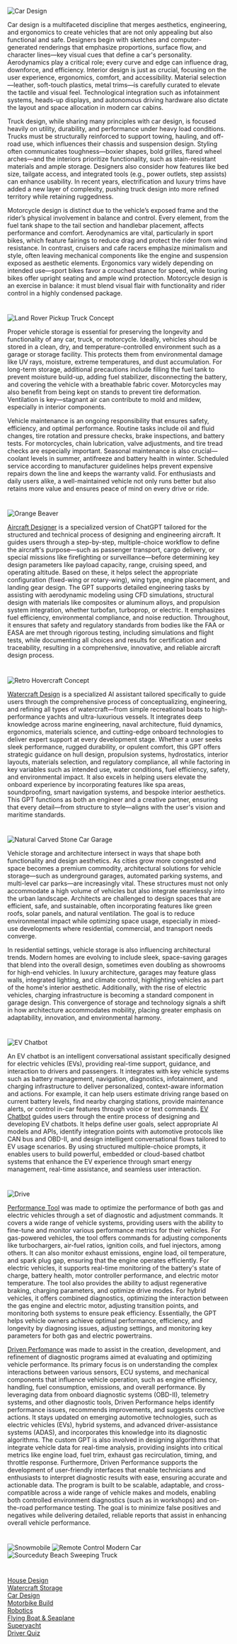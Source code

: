 ![Car Design](https://github.com/user-attachments/assets/19b78d60-98de-49bc-8347-04b80b1d9dab)

Car design is a multifaceted discipline that merges aesthetics, engineering, and ergonomics to create vehicles that are not only appealing but also functional and safe. Designers begin with sketches and computer-generated renderings that emphasize proportions, surface flow, and character lines—key visual cues that define a car's personality. Aerodynamics play a critical role; every curve and edge can influence drag, downforce, and efficiency. Interior design is just as crucial, focusing on the user experience, ergonomics, comfort, and accessibility. Material selection—leather, soft-touch plastics, metal trims—is carefully curated to elevate the tactile and visual feel. Technological integration such as infotainment systems, heads-up displays, and autonomous driving hardware also dictate the layout and space allocation in modern car cabins.

Truck design, while sharing many principles with car design, is focused heavily on utility, durability, and performance under heavy load conditions. Trucks must be structurally reinforced to support towing, hauling, and off-road use, which influences their chassis and suspension design. Styling often communicates toughness—boxier shapes, bold grilles, flared wheel arches—and the interiors prioritize functionality, such as stain-resistant materials and ample storage. Designers also consider how features like bed size, tailgate access, and integrated tools (e.g., power outlets, step assists) can enhance usability. In recent years, electrification and luxury trims have added a new layer of complexity, pushing truck design into more refined territory while retaining ruggedness.

Motorcycle design is distinct due to the vehicle’s exposed frame and the rider’s physical involvement in balance and control. Every element, from the fuel tank shape to the tail section and handlebar placement, affects performance and comfort. Aerodynamics are vital, particularly in sport bikes, which feature fairings to reduce drag and protect the rider from wind resistance. In contrast, cruisers and cafe racers emphasize minimalism and style, often leaving mechanical components like the engine and suspension exposed as aesthetic elements. Ergonomics vary widely depending on intended use—sport bikes favor a crouched stance for speed, while touring bikes offer upright seating and ample wind protection. Motorcycle design is an exercise in balance: it must blend visual flair with functionality and rider control in a highly condensed package.

#

![Land Rover Pickup Truck Concept](https://github.com/user-attachments/assets/bd608c84-1dc3-455d-89ba-259916863259)

Proper vehicle storage is essential for preserving the longevity and functionality of any car, truck, or motorcycle. Ideally, vehicles should be stored in a clean, dry, and temperature-controlled environment such as a garage or storage facility. This protects them from environmental damage like UV rays, moisture, extreme temperatures, and dust accumulation. For long-term storage, additional precautions include filling the fuel tank to prevent moisture build-up, adding fuel stabilizer, disconnecting the battery, and covering the vehicle with a breathable fabric cover. Motorcycles may also benefit from being kept on stands to prevent tire deformation. Ventilation is key—stagnant air can contribute to mold and mildew, especially in interior components.

Vehicle maintenance is an ongoing responsibility that ensures safety, efficiency, and optimal performance. Routine tasks include oil and fluid changes, tire rotation and pressure checks, brake inspections, and battery tests. For motorcycles, chain lubrication, valve adjustments, and tire tread checks are especially important. Seasonal maintenance is also crucial—coolant levels in summer, antifreeze and battery health in winter. Scheduled service according to manufacturer guidelines helps prevent expensive repairs down the line and keeps the warranty valid. For enthusiasts and daily users alike, a well-maintained vehicle not only runs better but also retains more value and ensures peace of mind on every drive or ride.

#

![Orange Beaver](https://github.com/user-attachments/assets/b69b842f-e199-4048-b6ab-d4fc8b6475d8)

[Aircraft Designer](https://chatgpt.com/g/g-675cf6c6a5b081918d9789db5537f4df-aircraft-designer) is a specialized version of ChatGPT tailored for the structured and technical process of designing and engineering aircraft. It guides users through a step-by-step, multiple-choice workflow to define the aircraft's purpose—such as passenger transport, cargo delivery, or special missions like firefighting or surveillance—before determining key design parameters like payload capacity, range, cruising speed, and operating altitude. Based on these, it helps select the appropriate configuration (fixed-wing or rotary-wing), wing type, engine placement, and landing gear design. The GPT supports detailed engineering tasks by assisting with aerodynamic modeling using CFD simulations, structural design with materials like composites or aluminum alloys, and propulsion system integration, whether turbofan, turboprop, or electric. It emphasizes fuel efficiency, environmental compliance, and noise reduction. Throughout, it ensures that safety and regulatory standards from bodies like the FAA or EASA are met through rigorous testing, including simulations and flight tests, while documenting all choices and results for certification and traceability, resulting in a comprehensive, innovative, and reliable aircraft design process.

#

![Retro Hovercraft Concept](https://github.com/user-attachments/assets/8e8bc444-2a03-464b-939a-9895417c1898)

[Watercraft Design](https://chatgpt.com/g/g-67af4c73622c8191a3a7c0544ad65575-watercraft-design) is a specialized AI assistant tailored specifically to guide users through the comprehensive process of conceptualizing, engineering, and refining all types of watercraft—from simple recreational boats to high-performance yachts and ultra-luxurious vessels. It integrates deep knowledge across marine engineering, naval architecture, fluid dynamics, ergonomics, materials science, and cutting-edge onboard technologies to deliver expert support at every development stage. Whether a user seeks sleek performance, rugged durability, or opulent comfort, this GPT offers strategic guidance on hull design, propulsion systems, hydrostatics, interior layouts, materials selection, and regulatory compliance, all while factoring in key variables such as intended use, water conditions, fuel efficiency, safety, and environmental impact. It also excels in helping users elevate the onboard experience by incorporating features like spa areas, soundproofing, smart navigation systems, and bespoke interior aesthetics. This GPT functions as both an engineer and a creative partner, ensuring that every detail—from structure to style—aligns with the user's vision and maritime standards.

#

![Natural Carved Stone Car Garage](https://github.com/user-attachments/assets/22da4d31-9289-4e94-97c8-2ee22b663b21)

Vehicle storage and architecture intersect in ways that shape both functionality and design aesthetics. As cities grow more congested and space becomes a premium commodity, architectural solutions for vehicle storage—such as underground garages, automated parking systems, and multi-level car parks—are increasingly vital. These structures must not only accommodate a high volume of vehicles but also integrate seamlessly into the urban landscape. Architects are challenged to design spaces that are efficient, safe, and sustainable, often incorporating features like green roofs, solar panels, and natural ventilation. The goal is to reduce environmental impact while optimizing space usage, especially in mixed-use developments where residential, commercial, and transport needs converge.

In residential settings, vehicle storage is also influencing architectural trends. Modern homes are evolving to include sleek, space-saving garages that blend into the overall design, sometimes even doubling as showrooms for high-end vehicles. In luxury architecture, garages may feature glass walls, integrated lighting, and climate control, highlighting vehicles as part of the home's interior aesthetic. Additionally, with the rise of electric vehicles, charging infrastructure is becoming a standard component in garage design. This convergence of storage and technology signals a shift in how architecture accommodates mobility, placing greater emphasis on adaptability, innovation, and environmental harmony.

#

![EV Chatbot](https://github.com/user-attachments/assets/5b405fe0-c803-4a3d-9ad1-b9cffbac95ce)

An EV chatbot is an intelligent conversational assistant specifically designed for electric vehicles (EVs), providing real-time support, guidance, and interaction to drivers and passengers. It integrates with key vehicle systems such as battery management, navigation, diagnostics, infotainment, and charging infrastructure to deliver personalized, context-aware information and actions. For example, it can help users estimate driving range based on current battery levels, find nearby charging stations, provide maintenance alerts, or control in-car features through voice or text commands. [EV Chatbot](https://chatgpt.com/g/g-682bf337991c81918563e8c08114b660-ev-chatbot) guides users through the entire process of designing and developing EV chatbots. It helps define user goals, select appropriate AI models and APIs, identify integration points with automotive protocols like CAN bus and OBD-II, and design intelligent conversational flows tailored to EV usage scenarios. By using structured multiple-choice prompts, it enables users to build powerful, embedded or cloud-based chatbot systems that enhance the EV experience through smart energy management, real-time assistance, and seamless user interaction.

#

![Drive](https://github.com/user-attachments/assets/5f213f20-15ab-40bf-82c5-cf16a337f39d)

[Performance Tool](https://chatgpt.com/g/g-682f433cf320819195a11b2df35c073a-performance-tool) was made to optimize the performance of both gas and electric vehicles through a set of diagnostic and adjustment commands. It covers a wide range of vehicle systems, providing users with the ability to fine-tune and monitor various performance metrics for their vehicles. For gas-powered vehicles, the tool offers commands for adjusting components like turbochargers, air-fuel ratios, ignition coils, and fuel injectors, among others. It can also monitor exhaust emissions, engine load, oil temperature, and spark plug gap, ensuring that the engine operates efficiently. For electric vehicles, it supports real-time monitoring of the battery's state of charge, battery health, motor controller performance, and electric motor temperature. The tool also provides the ability to adjust regenerative braking, charging parameters, and optimize drive modes. For hybrid vehicles, it offers combined diagnostics, optimizing the interaction between the gas engine and electric motor, adjusting transition points, and monitoring both systems to ensure peak efficiency. Essentially, the GPT helps vehicle owners achieve optimal performance, efficiency, and longevity by diagnosing issues, adjusting settings, and monitoring key parameters for both gas and electric powertrains.

[Driven Perfomance](https://chatgpt.com/g/g-682f47b1d6408191a93b2edd4a380425-driven-performance) was made to assist in the creation, development, and refinement of diagnostic programs aimed at evaluating and optimizing vehicle performance. Its primary focus is on understanding the complex interactions between various sensors, ECU systems, and mechanical components that influence vehicle operation, such as engine efficiency, handling, fuel consumption, emissions, and overall performance. By leveraging data from onboard diagnostic systems (OBD-II), telemetry systems, and other diagnostic tools, Driven Performance helps identify performance issues, recommends improvements, and suggests corrective actions. It stays updated on emerging automotive technologies, such as electric vehicles (EVs), hybrid systems, and advanced driver-assistance systems (ADAS), and incorporates this knowledge into its diagnostic algorithms. The custom GPT is also involved in designing algorithms that integrate vehicle data for real-time analysis, providing insights into critical metrics like engine load, fuel trim, exhaust gas recirculation, timing, and throttle response. Furthermore, Driven Performance supports the development of user-friendly interfaces that enable technicians and enthusiasts to interpret diagnostic results with ease, ensuring accurate and actionable data. The program is built to be scalable, adaptable, and cross-compatible across a wide range of vehicle makes and models, enabling both controlled environment diagnostics (such as in workshops) and on-the-road performance testing. The goal is to minimize false positives and negatives while delivering detailed, reliable reports that assist in enhancing overall vehicle performance.

#

![Snowmobile](https://github.com/user-attachments/assets/a7213842-7ccd-4b11-83ab-074436601335)
![Remote Control Modern Car](https://github.com/user-attachments/assets/da36c04a-9cfa-4ffb-8066-5847458bc370)
![Sourceduty Beach Sweeping Truck](https://github.com/user-attachments/assets/3387b93e-bcc0-4388-8b59-1501dd0d3f1b)

#

[House Design](https://github.com/sourceduty/House_Design)
<br>
[Watercraft Storage](https://chatgpt.com/g/g-680bc309450c8191bf6bfe17923a5f86-watercraft-storage)
<br>
[Car Design](https://chatgpt.com/g/g-EPHgYBaHt-car-design)
<br>
[Motorbike Build](https://chatgpt.com/g/g-6770afa002c08191b7c80d3da8463813-motorbike-build)
<br>
[Robotics](https://github.com/sourceduty/Robotics)
<br>
[Flying Boat & Seaplane](https://chatgpt.com/g/g-679a7b51ce1c81918fb3192193e78275-flying-boat-seaplane)
<br>
[Superyacht](https://chatgpt.com/g/g-67723bd03c08819185a19f7a9591f222-superyacht)
<br>
[Driver Quiz](https://chatgpt.com/g/g-68298d3c0a0081919a277908019fe314-driver-quiz)
